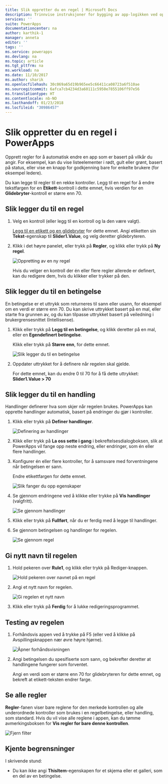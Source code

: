 ```yaml
---
title: Slik oppretter du en regel | Microsoft Docs
description: Trinnvise instruksjoner for bygging av app-logikken ved oppretting av regler
services: ''
suite: PowerApps
documentationcenter: na
author: karthik-1
manager: anneta
editor: ''
tags: ''
ms.service: powerapps
ms.devlang: na
ms.topic: article
ms.tgt_pltfrm: na
ms.workload: na
ms.date: 11/10/2017
ms.author: sharik
ms.openlocfilehash: 30c069a65d19b965ee5c66411ca08723a6f510ae
ms.sourcegitcommit: 6afca7cb4234d3a60111c5950e7855106ff97e56
ms.translationtype: HT
ms.contentlocale: nb-NO
ms.lasthandoff: 01/23/2018
ms.locfileid: "30986457"
---
```

# <a name="create-a-rule-in-powerapps"></a>Slik oppretter du en regel i PowerApps
Opprett regler for å automatisk endre en app som er basert på vilkår du angir. For eksempel, kan du vise listeelementer i rødt, gult eller grønt, basert på status, eller vise en knapp for godkjenning bare for enkelte brukere (for eksempel ledere).

Du kan legge til regler til en rekke kontroller. Legg til en regel for å endre tekstfargen for en **Etikett**-kontroll i dette emnet, hvis verdien for en **Glidebryter**-kontroll er større enn 70.

## <a name="add-a-rule"></a>Slik legger du til en regel
1. Velg en kontroll (eller legg til en kontroll og la den være valgt).

    [Legg til en etikett og en glidebryter](add-configure-controls.md) for dette emnet. Angi etiketten sin **Tekst**-egenskap til **Slider1.Value**, og velg deretter glidebryteren.

1. Klikk i det høyre panelet, eller trykk på **Regler**, og klikk eller trykk på **Ny regel**.

    ![Oppretting av en ny regel](./media/working-with-rules/new-rule.png)

    Hvis du velger en kontroll der én eller flere regler allerede er definert, kan du redigere dem, hvis du klikker eller trykker på den.  

## <a name="add-a-condition"></a>Slik legger du til en betingelse
En betingelse er et uttrykk som returneres til sann eller usann, for eksempel om en verdi er større enn 70. Du kan skrive uttrykket basert på en mal, eller starte fra grunnen av, og du kan tilpasse uttrykket basert på veiledning i brukergrensesnittet (Intellisense).

1. Klikk eller trykk på **Legg til en betingelse**, og klikk deretter på en mal, eller en **Egendefinert betingelse**.

    Klikk eller trykk på **Større enn**, for dette emnet.

    ![Slik legger du til en betingelse](./media/working-with-rules/rule-conditions.png)

1. Oppdater uttrykket for å definere når regelen skal gjelde.

    For dette emnet, kan du endre 0 til 70 for å få dette uttrykket:  <br>**Slider1.Value > 70**

## <a name="add-an-action"></a>Slik legger du til en handling
Handlinger definerer hva som skjer når regelen brukes. PowerApps kan opprette handlinger automatisk, basert på endringer du gjør i kontroller.

1. Klikk eller trykk på **Definer handlinger**.

    ![Definering av handlinger](./media/working-with-rules/rule-define-actions.png)

1. Klikk eller trykk på **La oss sette i gang** i bekreftelsesdialogboksen, slik at PowerApps vil fange opp neste endring, eller endringer, som én eller flere handlinger.

1. Konfigurer én eller flere kontroller, for å samsvare med forventningene når betingelsen er sann.

    Endre etikettfargen for dette emnet.

    ![Slik fanger du opp egenskaper](./media/working-with-rules/rule-capture-properties.png)

1. Se gjennom endringene ved å klikke eller trykke på **Vis handlinger** (valgfritt).

    ![Se gjennom handlinger](./media/working-with-rules/rule-review-actions.png)

1. Klikk eller trykk på **Fullført**, når du er ferdig med å legge til handlinger.

1. Se gjennom betingelsen og handlinger for regelen.

    ![Se gjennom regel](./media/working-with-rules/rule-review.png)

## <a name="rename-the-rule"></a>Gi nytt navn til regelen

1. Hold pekeren over **Rule1**, og klikk eller trykk på Rediger-knappen.

    ![Hold pekeren over navnet på en regel](./media/working-with-rules/hover-over-rules_name.png)

1. Angi et nytt navn for regelen.

    ![Gi regelen et nytt navn](./media/working-with-rules/rename-rule.png)

1. Klikk eller trykk på **Ferdig** for å lukke redigeringsprogrammet.

## <a name="test-the-rule"></a>Testing av regelen
1. Forhåndsvis appen ved å trykke på F5 (eller ved å klikke på Avspillingsknappen nær øvre høyre hjørne).

    ![Åpner forhåndsvisningen](./media/working-with-rules/open-preview.png)

1. Angi betingelsen du spesifiserte som sann, og bekrefter deretter at handlingene fungerer som forventet.

    Angi en verdi som er større enn 70 for glidebryteren for dette emnet, og bekreft at etikett-teksten endrer farge.

## <a name="see-all-rules"></a>Se alle regler
**Regler**-fanen viser bare reglene for den merkede kontrollen og alle underordnede kontroller som brukes i en regelbetingelse, eller handling, som standard. Hvis du vil vise alle reglene i appen, kan du tømme avmerkingsboksen for **Vis regler for bare denne kontrollen**.

![Fjern filter](./media/working-with-rules/rules-filter.png)

## <a name="known-limitations"></a>Kjente begrensninger
I skrivende stund:

* Du kan ikke angi **ThisItem**-egenskapen for et skjema eller et galleri, som en del av en betingelse.
